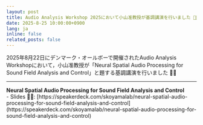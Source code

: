 ```yaml
---
layout: post
title: Audio Analysis Workshop 2025において小山准教授が基調講演を行いました 🧑‍💻
date: 2025-8-25 10:00:00+0900
lang: ja
inline: false
related_posts: false
---
```


2025年8月22日にデンマーク・オールボーで開催されたAudio Analysis Workshopにおいて，小山准教授が「Neural Spatial Audio Processing for Sound Field Analysis and Control」と題する基調講演を行いました 🧑‍💻

***

<div style="font-weight:bolder">Neural Spatial Audio Processing for Sound Field Analysis and Control</div>
- Slides 👨‍💻: [https://speakerdeck.com/skoyamalab/neural-spatial-audio-processing-for-sound-field-analysis-and-control](https://speakerdeck.com/skoyamalab/neural-spatial-audio-processing-for-sound-field-analysis-and-control)

<div style="width: 90%; margin: 1rem;">
<script defer class="speakerdeck-embed" data-id="23196bda93134fd39a46549087f9965f" data-ratio="1.7777777777777777" src="//speakerdeck.com/assets/embed.js"></script>
</div>
